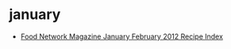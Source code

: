 # january

 * [Food Network Magazine January February 2012 Recipe Index](../index/f/food-network-magazine-january-february-2012-recipe-index.json)
